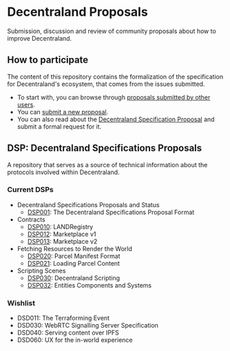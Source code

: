 # Decentraland Proposals

Submission, discussion and review of community proposals about how to improve Decentraland.

## How to participate

The content of this repository contains the formalization of the specification for Decentraland's ecosystem, that comes from the issues submitted.

- To start with, you can browse through [proposals submitted by other users](https://github.com/decentraland/proposals/issues).
- You can [submit a new proposal](https://github.com/decentraland/proposals/issues/new).
- You can also read about the [Decentraland Specification Proposal](dsp/0001.mediawiki) and submit a formal request for it.

## DSP: Decentraland Specifications Proposals

A repository that serves as a source of technical information about the
protocols involved within Decentraland.

### Current DSPs

- Decentraland Specifications Proposals and Status
  - [DSP001](dsp/0001.mediawiki): The Decentraland Specifications Proposal Format
- Contracts
  - [DSP010](dsp/dsp-0010/0010.md): LANDRegistry
  - [DSP012](dsp/dsp-0012/0012.md): Marketplace v1
  - [DSP013](dsp/dsp-0013/0013.md): Marketplace v2
- Fetching Resources to Render the World
  - [DSP020](dsp/0020.mediawiki): Parcel Manifest Format
  - [DSP021](dsp/0021.md): Loading Parcel Content
- Scripting Scenes
  - [DSP030](dsp/0030.md): Decentraland Scripting
  - [DSP032](dsp/0032.md): Entities Components and Systems

### Wishlist

- DSD011: The Terraforming Event
- DSD030: WebRTC Signalling Server Specification
- DSD040: Serving content over IPFS
- DSD060: UX for the in-world experience
